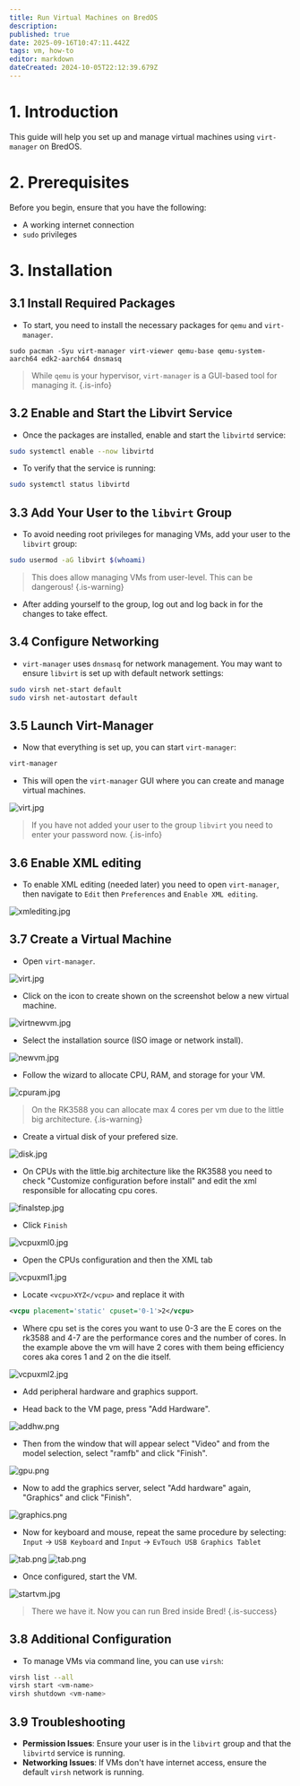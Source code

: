 ```yaml
---
title: Run Virtual Machines on BredOS
description: 
published: true
date: 2025-09-16T10:47:11.442Z
tags: vm, how-to
editor: markdown
dateCreated: 2024-10-05T22:12:39.679Z
---
```


# 1. Introduction

This guide will help you set up and manage virtual machines using `virt-manager` on BredOS.

# 2. Prerequisites

Before you begin, ensure that you have the following:

- A working internet connection
- `sudo` privileges

# 3. Installation
## 3.1 Install Required Packages

- To start, you need to install the necessary packages for `qemu` and `virt-manager`.

```
sudo pacman -Syu virt-manager virt-viewer qemu-base qemu-system-aarch64 edk2-aarch64 dnsmasq 
```
> While `qemu` is your hypervisor, `virt-manager` is a GUI-based tool for managing it.
{.is-info}

## 3.2 Enable and Start the Libvirt Service

- Once the packages are installed, enable and start the `libvirtd` service:

```bash
sudo systemctl enable --now libvirtd
```

- To verify that the service is running:

```bash
sudo systemctl status libvirtd
```

## 3.3 Add Your User to the `libvirt` Group

- To avoid needing root privileges for managing VMs, add your user to the `libvirt` group:

```bash
sudo usermod -aG libvirt $(whoami)
```
> This does allow managing VMs from user-level. This can be dangerous!
{.is-warning}

- After adding yourself to the group, log out and log back in for the changes to take effect.

## 3.4 Configure Networking

- `virt-manager` uses `dnsmasq` for network management. You may want to ensure `libvirt` is set up with default network settings:

```bash
sudo virsh net-start default
sudo virsh net-autostart default
```

## 3.5 Launch Virt-Manager

- Now that everything is set up, you can start `virt-manager`:

```bash
virt-manager
```

- This will open the `virt-manager` GUI where you can create and manage virtual machines.

![virt.jpg](/vms/virt.jpg)
> If you have not added your user to the group `libvirt` you need to enter your password now.
{.is-info}

## 3.6 Enable XML editing
- To enable XML editing (needed later) you need to open `virt-manager`, then navigate to `Edit` then `Preferences` and `Enable XML editing`.

![xmlediting.jpg](/vms/xmlediting.jpg)
## 3.7 Create a Virtual Machine

- Open `virt-manager`.

![virt.jpg](/vms/virt.jpg)
- Click on the icon to create shown on the screenshot below a new virtual machine.

![virtnewvm.jpg](/vms/virtnewvm.jpg)
- Select the installation source (ISO image or network install).

![newvm.jpg](/vms/newvm.jpg)
- Follow the wizard to allocate CPU, RAM, and storage for your VM.

![cpuram.jpg](/vms/cpuram.jpg)
> On the RK3588 you can allocate max 4 cores per vm due to the little big architecture.
{.is-warning}
- Create a virtual disk of your prefered size.

![disk.jpg](/vms/disk.jpg)
- On CPUs with the little.big architecture like the RK3588 you need to check "Customize configuration before install" and edit the xml responsible for allocating cpu cores.

![finalstep.jpg](/vms/finalstep.jpg)
- Click `Finish`

![vcpuxml0.jpg](/vms/vcpuxml0.jpg)
- Open the CPUs configuration and then the XML tab

![vcpuxml1.jpg](/vms/vcpuxml1.jpg)
- Locate `<vcpu>XYZ</vcpu>` and replace it with 
```xml
<vcpu placement='static' cpuset='0-1'>2</vcpu>
```
- Where cpu set is the cores you want to use 0-3 are the E cores on the rk3588 and 4-7 are the performance cores and the number of cores. In the example above the vm will have 2 cores with them being efficiency cores aka cores 1 and 2 on the die itself.

![vcpuxml2.jpg](/vms/vcpuxml2.jpg)

- Add peripheral hardware and graphics support.

- Head back to the VM page, press "Add Hardware".

![addhw.png](/vms/addhw.png)

- Then from the window that will appear select "Video" and from the model selection, select "ramfb" and click "Finish".

![gpu.png](/vms/gpu.png)
- Now to add the graphics server, select "Add hardware" again, "Graphics" and click "Finish".

![graphics.png](/vms/graphics.png)
- Now for keyboard and mouse, repeat the same procedure by selecting:
`Input` -> `USB Keyboard` and `Input` -> `EvTouch USB Graphics Tablet`

![tab.png](/vms/kb.png)
![tab.png](/vms/tab.png)

- Once configured, start the VM.

![startvm.jpg](/vms/startvm.jpg)

> There we have it. Now you can run Bred inside Bred! 
{.is-success}


## 3.8 Additional Configuration

- To manage VMs via command line, you can use `virsh`:

```bash
virsh list --all
virsh start <vm-name>
virsh shutdown <vm-name>
```

## 3.9 Troubleshooting

- **Permission Issues**: Ensure your user is in the `libvirt` group and that the `libvirtd` service is running.
- **Networking Issues**: If VMs don't have internet access, ensure the default `virsh` network is running.

